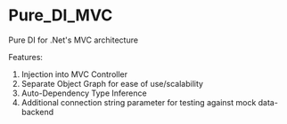 # Pure_DI_MVC
Pure DI for .Net's MVC architecture

Features: 
1. Injection into MVC Controller
2. Separate Object Graph for ease of use/scalability
3. Auto-Dependency Type Inference
4. Additional connection string parameter for testing against mock data-backend
